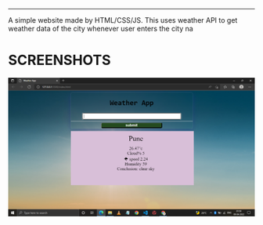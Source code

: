 <hr>
A simple website made by HTML/CSS/JS. This uses weather API to get weather data of the city whenever user enters the city na

# SCREENSHOTS

![](assets/scrreenshot.png)
